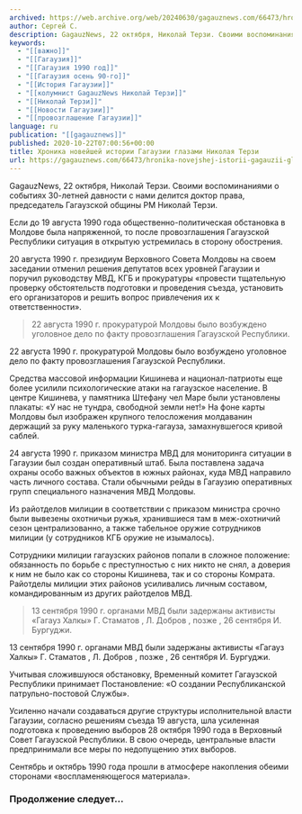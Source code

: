 ```yaml
---
archived: https://web.archive.org/web/20240630/gagauznews.com/66473/hronika-novejshej-istorii-gagauzii-glazami-nikolaya-terzi.html
author: Сергей С.
description: GagauzNews, 22 октября, Николай Терзи. Своими воспоминаниями о событиях 30-летней давности с нами делится доктор права, председатель Гагаузской общины РМ Николай Терзи. Если до 19 августа 1990 года общественно-политическая обстановка в Молдове была напряженной, то после провозглашения Гагаузской Республики ситуация в открытую устремилась в сторону обострения. 20 августа 1990 г. президиум Верховного Совета Молдовы на своем заседании отменил решения депутатов всех уровней Гагаузии и поручил руководству МВД, КГБ и прокуратуры «провести тщательную проверку обстоятельств подготовки и проведения съезда, установить его организаторов и решить вопрос привлечения их к ответственности». 22 августа 1990 г. прокуратурой Молдовы было возбуждено уголовное дело по факту […]
keywords:
  - "[[важно]]"
  - "[[Гагаузия]]"
  - "[[Гагаузия 1990 год]]"
  - "[[Гагаузия осень 90-го]]"
  - "[[История Гагаузии]]"
  - "[[колумнист GagauzNews Николай Терзи]]"
  - "[[Николай Терзи]]"
  - "[[Новости Гагаузии]]"
  - "[[провозглашение Гагаузии]]"
language: ru
publication: "[[gagauznews]]"
published: 2020-10-22T07:00:56+00:00
title: Хроника новейшей истории Гагаузии глазами Николая Терзи
url: https://gagauznews.com/66473/hronika-novejshej-istorii-gagauzii-glazami-nikolaya-terzi.html
---
```


GagauzNews, 22 октября, Николай Терзи. Своими воспоминаниями о событиях 30-летней давности с нами делится доктор права, председатель Гагаузской общины РМ Николай Терзи.

Если до 19 августа 1990 года общественно-политическая обстановка в Молдове была напряженной, то после провозглашения Гагаузской Республики ситуация в открытую устремилась в сторону обострения.

20 августа 1990 г. президиум Верховного Совета Молдовы на своем заседании отменил решения депутатов всех уровней Гагаузии и поручил руководству МВД, КГБ и прокуратуры «провести тщательную проверку обстоятельств подготовки и проведения съезда, установить его организаторов и решить вопрос привлечения их к ответственности».

> 22 августа 1990 г. прокуратурой Молдовы было возбуждено уголовное дело по факту провозглашения Гагаузской Республики.

22 августа 1990 г. прокуратурой Молдовы было возбуждено уголовное дело по факту провозглашения Гагаузской Республики.

Средства массовой информации Кишинева и национал-патриоты еще более усилили психологические атаки на гагаузское население. В центре Кишинева, у памятника Штефану чел Маре были установлены плакаты: «У нас не тундра, свободной земли нет!» На фоне карты Молдовы был изображен крупного телосложения молдаванин держащий за руку маленького турка-гагауза, замахнувшегося кривой саблей.

24 августа 1990 г. приказом министра МВД для мониторинга ситуации в Гагаузии был создан оперативный штаб. Была поставлена задача охраны особо важных объектов в южных районах, куда МВД направило часть личного состава. Стали обычными рейды в Гагаузию оперативных групп специального назначения МВД Молдовы.

Из райотделов милиции в соответствии с приказом министра срочно были вывезены охотничьи ружья, хранившиеся там в меж-охотничий сезон централизованно, а также табельное оружие сотрудников милиции (у сотрудников КГБ оружие не изымалось).

Сотрудники милиции гагаузских районов попали в сложное положение: обязанность по борьбе с преступностью с них никто не снял, а доверия к ним не было как со стороны Кишинева, так и со стороны Комрата. Райотделы милиции этих районов усиливались личным составом, командированным из других райотделов МВД.

> 13 сентября 1990 г. органами МВД были задержаны активисты «Гагауз Халкы» Г. Стаматов , Л. Добров , позже , 26 сентября И. Бургуджи.

13 сентября 1990 г. органами МВД были задержаны активисты «Гагауз Халкы» Г. Стаматов , Л. Добров , позже , 26 сентября И. Бургуджи.

Учитывая сложившуюся обстановку, Временный комитет Гагаузской Республики принимает Постановление: «О создании Республиканской патрульно-постовой Службы».

Усиленно начали создаваться другие структуры исполнительной власти Гагаузии, согласно решениям съезда 19 августа, шла усиленная подготовка к проведению выборов 28 октября 1990 года в Верховный Совет Гагаузской Республики. В свою очередь, центральные власти предпринимали все меры по недопущению этих выборов.

Сентябрь и октябрь 1990 года прошли в атмосфере накопления обеими сторонами «воспламеняющегося материала».

### Продолжение следует…